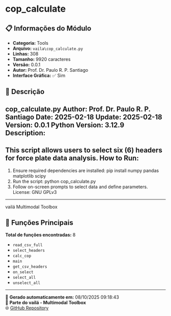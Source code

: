 # cop_calculate

## 📋 Informações do Módulo

- **Categoria:** Tools
- **Arquivo:** `vaila\cop_calculate.py`
- **Linhas:** 308
- **Tamanho:** 9920 caracteres
- **Versão:** 0.0.1
- **Autor:** Prof. Dr. Paulo R. P. Santiago
- **Interface Gráfica:** ✅ Sim

## 📖 Descrição


cop_calculate.py
Author: Prof. Dr. Paulo R. P. Santiago
Date: 2025-02-18
Update: 2025-02-18
Version: 0.0.1
Python Version: 3.12.9
Description:
------------
This script allows users to select six (6) headers for force plate data analysis.
How to Run:
-----------
1. Ensure required dependencies are installed:
    pip install numpy pandas matplotlib scipy
2. Run the script:
    python cop_calculate.py
3. Follow on-screen prompts to select data and define parameters.
License: GNU GPLv3
--------
vailá Multimodal Toolbox


## 🔧 Funções Principais

**Total de funções encontradas:** 8

- `read_csv_full`
- `select_headers`
- `calc_cop`
- `main`
- `get_csv_headers`
- `on_select`
- `select_all`
- `unselect_all`




---

📅 **Gerado automaticamente em:** 08/10/2025 09:18:43  
🔗 **Parte do vailá - Multimodal Toolbox**  
🌐 [GitHub Repository](https://github.com/vaila-multimodaltoolbox/vaila)
